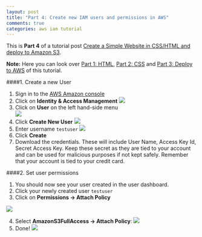 ```yaml
---
layout: post
title: "Part 4: Create new IAM users and permissions in AWS"
comments: true
categories: aws iam tutorial
---
```

This is **Part 4** of a tutorial post [Create a Simple Website in CSS/HTML and deploy to Amazon S3](http://blog.lilianakastilio.co.uk/blog/2015/12/03/create-a-simple-website-in-css-and-html-and-deploy-to-amazon-s3/).

**Note:**  Here you can look over [Part 1: HTML](http://blog.lilianakastilio.co.uk/blog/2015/12/03/create-a-simple-website-in-css-and-html-and-deploy-to-amazon-s3/), [Part 2: CSS](http://blog.lilianakastilio.co.uk/blog/2015/12/30/create-a-simple-website-in-css-and-html-2/) and [Part 3: Deploy to AWS](http://blog.lilianakastilio.co.uk/blog/2016/01/01/Create-a-bucket-and-deploy-a-website-to-amazon-s3/) of this tutorial.


####1. Create a new User

1. Sign in to the [AWS Amazon console](https://console.aws.amazon.com/console/home?nc2=h_m_mc)
2. Click on **Identity & Access Management**
![](http://www.lilianakastilio.co.uk/images/2015-12-03-create-a-simple-website-in-css-and-html-and-deploy-to-amazon-s3/iam.png)
3. Click on **User** on the left hand-side menu  
![](http://www.lilianakastilio.co.uk/images/2015-12-03-create-a-simple-website-in-css-and-html-and-deploy-to-amazon-s3/user.png)
4. Click **Create New User**
![](http://www.lilianakastilio.co.uk/images/2015-12-03-create-a-simple-website-in-css-and-html-and-deploy-to-amazon-s3/create-new-user.png)
5. Enter username `testuser`
![](http://www.lilianakastilio.co.uk/images/2015-12-03-create-a-simple-website-in-css-and-html-and-deploy-to-amazon-s3/new-user-name.png)
6. Click **Create**
7. Download the credentials. These will include User Name, Access Key Id, Secret Access Key. Keep these secret as they are tied to your account and can be used for malicious purposes if not kept safely. Remember that your account is tied to your credit card.           

####2. Set user permissions

1. You should now see your user created in the user dashboard.
2. Click your newly created user `testuser`
3. Click on **Permissions → Attach Policy** 

![](http://www.lilianakastilio.co.uk/images/2015-12-03-create-a-simple-website-in-css-and-html-and-deploy-to-amazon-s3/attach-policy.png)

4. Select **AmazonS3FullAccess → Attach Policy**:
![](http://www.lilianakastilio.co.uk/images/2015-12-03-create-a-simple-website-in-css-and-html-and-deploy-to-amazon-s3/amazons3fullaccess.png)
5. Done!
![](http://www.lilianakastilio.co.uk/images/2015-12-03-create-a-simple-website-in-css-and-html-and-deploy-to-amazon-s3/user-complete.png)


